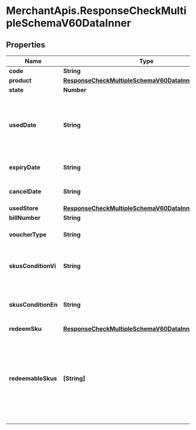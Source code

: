 # MerchantApis.ResponseCheckMultipleSchemaV60DataInner

## Properties

Name | Type | Description | Notes
------------ | ------------- | ------------- | -------------
**code** | **String** | Voucher code | [optional] 
**product** | [**ResponseCheckMultipleSchemaV60DataInnerProduct**](ResponseCheckMultipleSchemaV60DataInnerProduct.md) |  | [optional] 
**state** | **Number** | State of voucher | [optional] 
**usedDate** | **String** | Date voucher marked as used in case the voucher has been redeemed. Format (YYYY-MM-DD HH:MM:SS) | [optional] 
**expiryDate** | **String** | Expiry date of voucher (YYYY-MM-DD) | [optional] 
**cancelDate** | **String** | Date cancel voucher (YYYY-MM-DD) | [optional] 
**usedStore** | [**ResponseCheckMultipleSchemaV60DataInnerUsedStore**](ResponseCheckMultipleSchemaV60DataInnerUsedStore.md) |  | [optional] 
**billNumber** | **String** | Bill number | [optional] 
**voucherType** | **String** | Voucher type, standard or redeemable_sku | [optional] 
**skusConditionVi** | **String** | Voucher SKU terms and conditions description in Vietnamese | [optional] 
**skusConditionEn** | **String** | Voucher SKU terms and conditions description in English | [optional] 
**redeemSku** | [**ResponseCheckMultipleSchemaV60DataInnerRedeemSku**](ResponseCheckMultipleSchemaV60DataInnerRedeemSku.md) |  | [optional] 
**redeemableSkus** | **[String]** | List of redeemable SKUs of the voucher code. For voucher type &#x3D; redeemable_sku, bill number must contain at least 1 redeemable SKU of the voucher. | [optional] 


